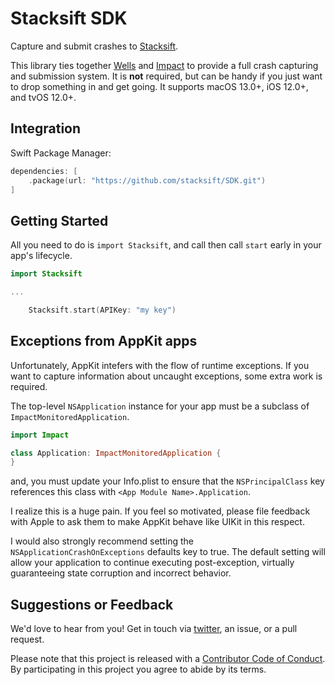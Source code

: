# Stacksift SDK

Capture and submit crashes to [Stacksift](https://www.stacksift.io).

This library ties together [Wells](https://github.com/stacksift/Wells) and [Impact](https://github.com/stacksift/Impact) to provide a full crash capturing and submission system. It is **not** required, but can be handy if you just want to drop something in and get going. It supports macOS 13.0+, iOS 12.0+, and tvOS 12.0+.

## Integration

Swift Package Manager:

```swift
dependencies: [
    .package(url: "https://github.com/stacksift/SDK.git")
]
```

## Getting Started

All you need to do is `import Stacksift`, and call then call `start` early in your app's lifecycle.

```swift
import Stacksift

...

    Stacksift.start(APIKey: "my key")
```

## Exceptions from AppKit apps

Unfortunately, AppKit intefers with the flow of runtime exceptions. If you want to capture information about uncaught exceptions, some extra work is required.

The top-level `NSApplication` instance for your app must be a subclass of `ImpactMonitoredApplication`.

```swift
import Impact

class Application: ImpactMonitoredApplication {
}
```

and, you must update your Info.plist to ensure that the `NSPrincipalClass` key references this class with `<App Module Name>.Application`.

I realize this is a huge pain. If you feel so motivated, please file feedback with Apple to ask them to make AppKit behave like UIKit in this respect.

I would also strongly recommend setting the `NSApplicationCrashOnExceptions` defaults key to true. The default setting will allow your application to continue executing post-exception, virtually guaranteeing state corruption and incorrect behavior.

## Suggestions or Feedback

We'd love to hear from you! Get in touch via [twitter](https://twitter.com/stacksift), an issue, or a pull request.

Please note that this project is released with a [Contributor Code of Conduct](CODE_OF_CONDUCT.md). By participating in this project you agree to abide by its terms.
